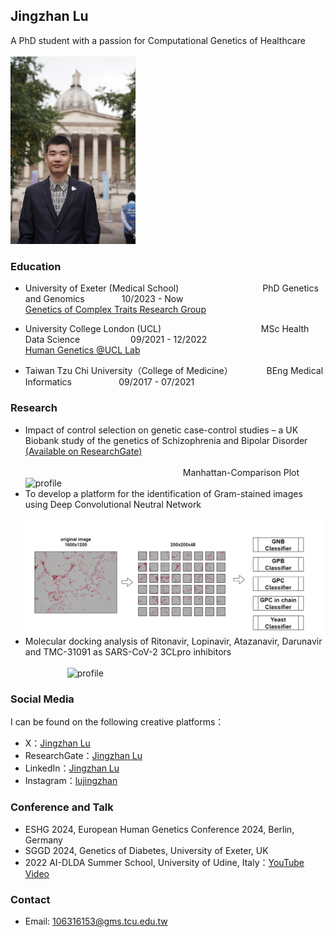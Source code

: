 ## Jingzhan Lu

A PhD student with a passion for Computational Genetics of Healthcare <br> <br>
<img width="200" alt="profile" src="myself.jpg">


### Education
- University of Exeter (Medical School) &emsp;&emsp;&emsp;&emsp;&emsp;&emsp;&emsp;&emsp;&emsp; PhD Genetics and Genomics  &nbsp; &nbsp;&nbsp; &nbsp;&nbsp; &nbsp;&nbsp;&nbsp;&nbsp;&nbsp;&nbsp;10/2023 - Now <br>
  [Genetics of Complex Traits Research Group](https://www.exeter.ac.uk/research/diabetes-research/research/complextrait/) <br>

- University College London (UCL) &emsp; &emsp;&emsp;&emsp;&emsp;&emsp;&emsp;&emsp;&emsp;&emsp; &nbsp; MSc Health Data Science &nbsp;&nbsp; &nbsp;&nbsp;&nbsp;&nbsp;&nbsp; &nbsp;&nbsp; &nbsp; &nbsp;&nbsp;&emsp;09/2021 - 12/2022 <br>
  [Human Genetics @UCL Lab](https://www.uclhumgen.com/)
- Taiwan Tzu Chi University（College of Medicine） &emsp; &emsp;&emsp; BEng Medical Informatics &emsp; &nbsp;&nbsp; &nbsp;&nbsp; &nbsp;&nbsp;&nbsp;&emsp;  09/2017 - 07/2021

### Research
- Impact of control selection on genetic case-control studies – a UK Biobank study of the genetics of Schizophrenia and Bipolar Disorder
  [(Available on ResearchGate)](https://www.researchgate.net/publication/365265999_Impact_of_control_selection_on_genetic_case-control_studies-a_UK_Biobank_study_of_the_genetics_of_Schizophrenia_and_Bipolar_Disorder)
<br> <br>
  &nbsp; &nbsp;&nbsp; &nbsp;&nbsp; &nbsp;&nbsp; &nbsp;&nbsp; &nbsp;&nbsp; &nbsp;&nbsp; &nbsp;&nbsp;&nbsp; &nbsp; &nbsp; &nbsp; &nbsp; &nbsp; &nbsp;&nbsp; &nbsp;&nbsp; &nbsp;&nbsp; &nbsp;&nbsp; &nbsp;&nbsp; &nbsp; &nbsp; &nbsp;&nbsp; &nbsp;&nbsp; &nbsp;&nbsp; &nbsp; Manhattan-Comparison Plot <br>
  <img width="700" alt="profile" src="manha.png"> <br>
- To develop a platform for the identification of Gram-stained images using Deep Convolutional Neutral Network <br><br>
  <img width="800" alt="profile" src="Picture2.png">
- Molecular docking analysis of Ritonavir, Lopinavir, Atazanavir, Darunavir and TMC-31091 as SARS-CoV-2 3CLpro inhibitors  <br> <br>
 &nbsp;&nbsp;&nbsp; &nbsp; &nbsp; &nbsp; &nbsp; &nbsp; &nbsp;&nbsp; <img width="500" alt="profile" src="https://github.com/Jingzhan-Lu/Jingzhan-Lu.github.io/blob/6e76d2d6c85e1ea2cfc786b066e08bfeade08526/Media1.gif">
### Social Media
I can be found on the following creative platforms：
- X：[Jingzhan Lu](https://twitter.com/JingzhanLu)
- ResearchGate：[Jingzhan Lu](https://www.researchgate.net/profile/Jingzhan-Lu)
- LinkedIn：[Jingzhan Lu](https://www.linkedin.com/in/jingzhan-lu-8b4065206/)
- Instagram：[lujingzhan](https://www.instagram.com/lujingzhan/)
### Conference and Talk
- ESHG 2024, European Human Genetics Conference 2024, Berlin, Germany
- SGGD 2024, Genetics of Diabetes, University of Exeter, UK
- 2022 AI-DLDA Summer School, University of Udine, Italy：[YouTube Video](https://www.youtube.com/watch?v=893cXc9hGP4&t=4s)
### Contact
- Email: 106316153@gms.tcu.edu.tw
